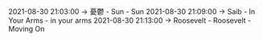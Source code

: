 2021-08-30 21:03:00 -> 憂鬱 - Sun - Sun
2021-08-30 21:09:00 -> Saib - In Your Arms - in your arms
2021-08-30 21:13:00 -> Roosevelt - Roosevelt - Moving On
